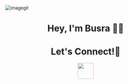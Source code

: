 
![imagegit](https://i.ibb.co/bbX7m9M/Yellow-Orange-Bold-Retro-Pattern-Welcome-Discord-Profile-Banner-1.png)

<h1 align="center">Hey, I'm Busra 👩‍💻</h1>


<h1 align="center">
  Let's Connect!💬
</h1>
<p align="center">
<a href="https://www.linkedin.com/in/busratoydemir/">
  <img height="50" src="https://user-images.githubusercontent.com/46517096/166973395-19676cd8-f8ec-4abf-83ff-da8243505b82.png"/>
</p>
